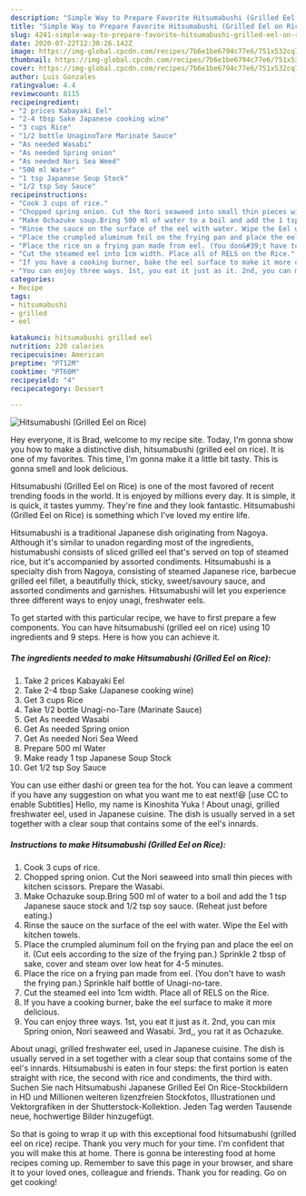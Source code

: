```yaml
---
description: "Simple Way to Prepare Favorite Hitsumabushi (Grilled Eel on Rice)"
title: "Simple Way to Prepare Favorite Hitsumabushi (Grilled Eel on Rice)"
slug: 4241-simple-way-to-prepare-favorite-hitsumabushi-grilled-eel-on-rice
date: 2020-07-22T12:30:26.142Z
image: https://img-global.cpcdn.com/recipes/7b6e1be6794c77e6/751x532cq70/hitsumabushi-grilled-eel-on-rice-recipe-main-photo.jpg
thumbnail: https://img-global.cpcdn.com/recipes/7b6e1be6794c77e6/751x532cq70/hitsumabushi-grilled-eel-on-rice-recipe-main-photo.jpg
cover: https://img-global.cpcdn.com/recipes/7b6e1be6794c77e6/751x532cq70/hitsumabushi-grilled-eel-on-rice-recipe-main-photo.jpg
author: Luis Gonzales
ratingvalue: 4.4
reviewcount: 8115
recipeingredient:
- "2 prices Kabayaki Eel"
- "2-4 tbsp Sake Japanese cooking wine"
- "3 cups Rice"
- "1/2 bottle UnaginoTare Marinate Sauce"
- "As needed Wasabi"
- "As needed Spring onion"
- "As needed Nori Sea Weed"
- "500 ml Water"
- "1 tsp Japanese Soup Stock"
- "1/2 tsp Soy Sauce"
recipeinstructions:
- "Cook 3 cups of rice."
- "Chopped spring onion. Cut the Nori seaweed into small thin pieces with kitchen scissors. Prepare the Wasabi."
- "Make Ochazuke soup.Bring 500 ml of water to a boil and add the 1 tsp Japanese sauce stock and 1/2 tsp soy sauce. (Reheat just before eating.)"
- "Rinse the sauce on the surface of the eel with water. Wipe the Eel with kitchen towels."
- "Place the crumpled aluminum foil on the frying pan and place the eel on it. (Cut eels according to the size of the frying pan.) Sprinkle 2 tbsp of sake, cover and steam over low heat for 4-5 minutes."
- "Place the rice on a frying pan made from eel. (You don&#39;t have to wash the frying pan.) Sprinkle half bottle of Unagi-no-tare."
- "Cut the steamed eel into 1cm width. Place all of RELS on the Rice."
- "If you have a cooking burner, bake the eel surface to make it more delicious."
- "You can enjoy three ways. 1st, you eat it just as it. 2nd, you can mix Spring onion, Nori seaweed and Wasabi. 3rd,, you rat it as Ochazuke."
categories:
- Recipe
tags:
- hitsumabushi
- grilled
- eel

katakunci: hitsumabushi grilled eel 
nutrition: 220 calories
recipecuisine: American
preptime: "PT12M"
cooktime: "PT60M"
recipeyield: "4"
recipecategory: Dessert

---
```



![Hitsumabushi (Grilled Eel on Rice)](https://img-global.cpcdn.com/recipes/7b6e1be6794c77e6/751x532cq70/hitsumabushi-grilled-eel-on-rice-recipe-main-photo.jpg)

Hey everyone, it is Brad, welcome to my recipe site. Today, I'm gonna show you how to make a distinctive dish, hitsumabushi (grilled eel on rice). It is one of my favorites. This time, I'm gonna make it a little bit tasty. This is gonna smell and look delicious.

Hitsumabushi (Grilled Eel on Rice) is one of the most favored of recent trending foods in the world. It is enjoyed by millions every day. It is simple, it is quick, it tastes yummy. They're fine and they look fantastic. Hitsumabushi (Grilled Eel on Rice) is something which I've loved my entire life.

Hitsumabushi is a traditional Japanese dish originating from Nagoya. Although it&#39;s similar to unadon regarding most of the ingredients, histumabushi consists of sliced grilled eel that&#39;s served on top of steamed rice, but it&#39;s accompanied by assorted condiments. Hitsumabushi is a specialty dish from Nagoya, consisting of steamed Japanese rice, barbecue grilled eel fillet, a beautifully thick, sticky, sweet/savoury sauce, and assorted condiments and garnishes. Hitsumabushi will let you experience three different ways to enjoy unagi, freshwater eels.


To get started with this particular recipe, we have to first prepare a few components. You can have hitsumabushi (grilled eel on rice) using 10 ingredients and 9 steps. Here is how you can achieve it.

<!--inarticleads1-->

##### The ingredients needed to make Hitsumabushi (Grilled Eel on Rice):

1. Take 2 prices Kabayaki Eel
1. Take 2-4 tbsp Sake (Japanese cooking wine)
1. Get 3 cups Rice
1. Take 1/2 bottle Unagi-no-Tare (Marinate Sauce)
1. Get As needed Wasabi
1. Get As needed Spring onion
1. Get As needed Nori Sea Weed
1. Prepare 500 ml Water
1. Make ready 1 tsp Japanese Soup Stock
1. Get 1/2 tsp Soy Sauce


You can use either dashi or green tea for the hot. You can leave a comment if you have any suggestion on what you want me to eat next!😆 [use CC to enable Subtitles] Hello, my name is Kinoshita Yuka ! About unagi, grilled freshwater eel, used in Japanese cuisine. The dish is usually served in a set together with a clear soup that contains some of the eel&#39;s innards. 

<!--inarticleads2-->

##### Instructions to make Hitsumabushi (Grilled Eel on Rice):

1. Cook 3 cups of rice.
1. Chopped spring onion. Cut the Nori seaweed into small thin pieces with kitchen scissors. Prepare the Wasabi.
1. Make Ochazuke soup.Bring 500 ml of water to a boil and add the 1 tsp Japanese sauce stock and 1/2 tsp soy sauce. (Reheat just before eating.)
1. Rinse the sauce on the surface of the eel with water. Wipe the Eel with kitchen towels.
1. Place the crumpled aluminum foil on the frying pan and place the eel on it. (Cut eels according to the size of the frying pan.) Sprinkle 2 tbsp of sake, cover and steam over low heat for 4-5 minutes.
1. Place the rice on a frying pan made from eel. (You don&#39;t have to wash the frying pan.) Sprinkle half bottle of Unagi-no-tare.
1. Cut the steamed eel into 1cm width. Place all of RELS on the Rice.
1. If you have a cooking burner, bake the eel surface to make it more delicious.
1. You can enjoy three ways. 1st, you eat it just as it. 2nd, you can mix Spring onion, Nori seaweed and Wasabi. 3rd,, you rat it as Ochazuke.


About unagi, grilled freshwater eel, used in Japanese cuisine. The dish is usually served in a set together with a clear soup that contains some of the eel&#39;s innards. Hitsumabushi is eaten in four steps: the first portion is eaten straight with rice, the second with rice and condiments, the third with. Suchen Sie nach Hitsumabushi Japanese Grilled Eel On Rice-Stockbildern in HD und Millionen weiteren lizenzfreien Stockfotos, Illustrationen und Vektorgrafiken in der Shutterstock-Kollektion. Jeden Tag werden Tausende neue, hochwertige Bilder hinzugefügt. 

So that is going to wrap it up with this exceptional food hitsumabushi (grilled eel on rice) recipe. Thank you very much for your time. I'm confident that you will make this at home. There is gonna be interesting food at home recipes coming up. Remember to save this page in your browser, and share it to your loved ones, colleague and friends. Thank you for reading. Go on get cooking!
